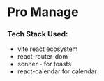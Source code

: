 # Pro Manage

### Tech Stack Used:

- vite react ecosystem
- react-router-dom
- sonner - for toasts
- react-calendar for calendar
